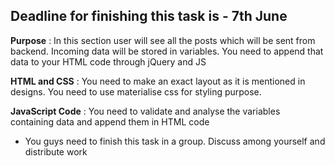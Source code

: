 ## Deadline for finishing this task is - 7th June

**Purpose** : In this section user will see all the posts which will be sent from backend. Incoming data will be stored in variables. You need to append that data to your HTML code through jQuery and JS 

**HTML and CSS** : You need to make an exact layout as it is mentioned in designs. You need to use materialise css for styling purpose. 

**JavaScript Code** : You need to validate and analyse the variables containing data and append them in HTML code

* You guys need to finish this task in a group. Discuss among yourself and distribute work

